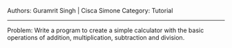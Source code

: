 Authors: Guramrit Singh | Cisca Simone
Category: Tutorial

--------------------

Problem: Write a program to create a simple calculator with the basic operations of addition, multiplication, subtraction and division.
